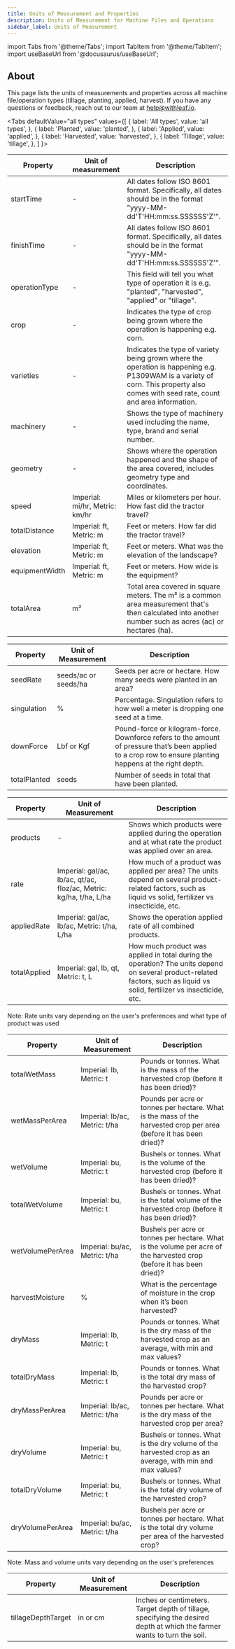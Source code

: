 ```yaml
---
title: Units of Measurement and Properties
description: Units of Measurement for Machine Files and Operations
sidebar_label: Units of Measurement
---
```


import Tabs from '@theme/Tabs';
import TabItem from '@theme/TabItem';
import useBaseUrl from '@docusaurus/useBaseUrl';

[1]: https://docs.withleaf.io/docs/configurations_overview#cleanupstandardgeojson

## About

This page lists the units of measurements and properties across all machine file/operation types (tillage, planting, applied, harvest). If you have any questions or feedback, reach out to our team at help@withleaf.io.


<Tabs
  defaultValue="all types"
  values={[
    { label: 'All types', value: 'all types', },
    { label: 'Planted', value: 'planted', },
    { label: 'Applied', value: 'applied', },
    { label: 'Harvested', value: 'harvested', },
    { label: 'Tillage', value: 'tillage', },
  ]
}>

  <TabItem value="all types">
 

  | Property       | Unit of measurement                   | Description                                                                                            |
  |----------------|---------------------------------------|--------------------------------------------------------------------------------------------------------|
  | startTime      | -                                     | All dates follow ISO 8601 format. Specifically, all dates should be in the format "yyyy-MM-dd'T'HH:mm:ss.SSSSSS'Z'".                                                               |
  | finishTime     | -                                     | All dates follow ISO 8601 format. Specifically, all dates should be in the format "yyyy-MM-dd'T'HH:mm:ss.SSSSSS'Z'".                                                               |
  | operationType  | -                                     | This field will tell you what type of operation it is e.g. "planted", "harvested", "applied" or "tillage".                                                                         |
  | crop           | -                                     | Indicates the type of crop being grown where the operation is happening e.g. corn.                                                                                                 |
  | varieties      | -                                     | Indicates the type of variety being grown where the operation is happening e.g. P1309WAM is a variety of corn. This property also comes with seed rate, count and area information.|
  | machinery      | -                                     | Shows the type of machinery used including the name, type, brand and serial number.                                                                                                |
  | geometry       | -                                     | Shows where the operation happened and the shape of the area covered, includes geometry type and coordinates.                                                                      |
  | speed          | Imperial: mi/hr, Metric: km/hr        | Miles or kilometers per hour. How fast did the tractor travel?                                                                                                                     |
  | totalDistance  | Imperial: ft, Metric: m               | Feet or meters. How far did the tractor travel?                                                                                                                                    |
  | elevation      | Imperial: ft, Metric: m               | Feet or meters. What was the elevation of the landscape?                                                                                                                           |
  | equipmentWidth | Imperial: ft, Metric: m               | Feet or meters. How wide is the equipment?                                                                                                                                         |
  | totalArea      | m²                                    | Total area covered in square meters. The m² is a common area measurement that's then calculated into another number such as acres (ac) or hectares (ha).                           |


  </TabItem>

  <TabItem value="planted">
 

| Property       | Unit of Measurement                     | Description                                                                                              |
|----------------|-----------------------------------------|----------------------------------------------------------------------------------------------------------|
| seedRate       | seeds/ac or seeds/ha                    | Seeds per acre or hectare. How many seeds were planted in an area?                                                                                          |
| singulation    | %                                       | Percentage. Singulation refers to how well a meter is dropping one seed at a time.                                                                          |
| downForce      | Lbf or Kgf                              | Pound-force or kilogram-force. Downforce refers to the amount of pressure that’s been applied to a crop row to ensure planting happens at the right depth.  |
| totalPlanted   | seeds                                   | Number of seeds in total that have been planted.                                                                                                            |


  </TabItem>

  <TabItem value="applied">

| Property        | Unit of Measurement                    | Description                                                                                              |
|-----------------|----------------------------------------|----------------------------------------------------------------------------------------------------------|
| products        | -                                                                   | Shows which products were applied during the operation and at what rate the product was applied over an area.                                                             |
| rate            | Imperial: gal/ac, lb/ac, qt/ac, floz/ac, Metric: kg/ha, t/ha, L/ha  | How much of a product was applied per area? The units depend on several product-related factors, such as liquid vs solid, fertilizer vs insecticide, etc.                 |
| appliedRate     | Imperial: gal/ac, lb/ac, Metric: t/ha, L/ha                         | Shows the operation applied rate of all combined products.                                                                                                                |
| totalApplied    | Imperial: gal, lb, qt, Metric: t, L                                 | How much product was applied in total during the operation? The units depend on several product-related factors, such as liquid vs solid, fertilizer vs insecticide, etc. |

Note: Rate units vary depending on the user's preferences and what type of product was used

  </TabItem>

  <TabItem value="harvested">

| Property           | Unit of Measurement                 | Description                                                                                               |
|--------------------|-------------------------------------|-----------------------------------------------------------------------------------------------------------|
| totalWetMass       | Imperial: lb, Metric: t             | Pounds or tonnes. What is the mass of the harvested crop (before it has been dried)?                                  |
| wetMassPerArea     | Imperial: lb/ac, Metric: t/ha       | Pounds per acre or tonnes per hectare. What is the mass of the harvested crop per area (before it has been dried)?    |
| wetVolume          | Imperial: bu, Metric: t             | Bushels or tonnes. What is the volume of the harvested crop (before it has been dried)?                               |
| totalWetVolume     | Imperial: bu, Metric: t             | Bushels or tonnes. What is the total volume of the harvested crop (before it has been dried)?                         |
| wetVolumePerArea   | Imperial: bu/ac, Metric: t/ha       | Bushels per acre or tonnes per hectare. What is the volume per acre of the harvested crop (before it has been dried)? |
| harvestMoisture    | %                                   | What is the percentage of moisture in the crop when it’s been harvested?                                              |
| dryMass            | Imperial: lb, Metric: t             | Pounds or tonnes. What is the dry mass of the harvested crop as an average, with min and max values?                  |
| totalDryMass       | Imperial: lb, Metric: t             | Pounds or tonnes. What is the total dry mass of the harvested crop?                                                   |
| dryMassPerArea     | Imperial: lb/ac, Metric: t/ha       | Pounds per acre or tonnes per hectare. What is the dry mass of the harvested crop per area?                           |
| dryVolume          | Imperial: bu, Metric: t             | Bushels or tonnes. What is the dry volume of the harvested crop as an average, with min and max values?               |
| totalDryVolume     | Imperial: bu, Metric: t             | Bushels or tonnes. What is the total dry volume of the harvested crop?                                                |
| dryVolumePerArea   | Imperial: bu/ac, Metric: t/ha       | Bushels per acre or tonnes per hectare. What is the total dry volume per area of the harvested crop?                  |



Note: Mass and volume units vary depending on the user's preferences

  </TabItem>

   <TabItem value="tillage">

| Property           | Unit of Measurement | Description                                                                                                                 |
|--------------------|---------------------|-----------------------------------------------------------------------------------------------------------------------------|
| tillageDepthTarget | in or cm            | Inches or centimeters. Target depth of tillage, specifying the desired depth at which the farmer wants to turn the soil.    |

  </TabItem>
  </Tabs>
